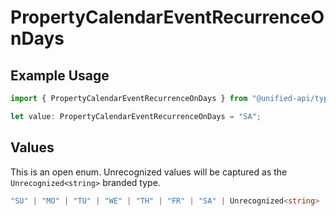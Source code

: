 # PropertyCalendarEventRecurrenceOnDays

## Example Usage

```typescript
import { PropertyCalendarEventRecurrenceOnDays } from "@unified-api/typescript-sdk/sdk/models/shared";

let value: PropertyCalendarEventRecurrenceOnDays = "SA";
```

## Values

This is an open enum. Unrecognized values will be captured as the `Unrecognized<string>` branded type.

```typescript
"SU" | "MO" | "TU" | "WE" | "TH" | "FR" | "SA" | Unrecognized<string>
```